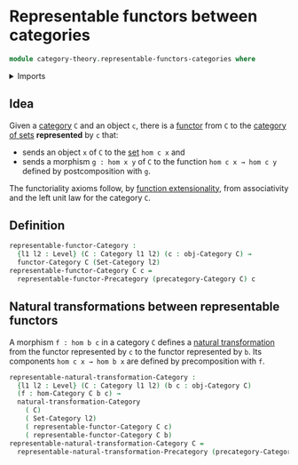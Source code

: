 # Representable functors between categories

```agda
module category-theory.representable-functors-categories where
```

<details><summary>Imports</summary>

```agda
open import category-theory.categories
open import category-theory.functors-categories
open import category-theory.natural-transformations-functors-categories
open import category-theory.representable-functors-precategories

open import foundation.category-of-sets
open import foundation.universe-levels
```

</details>

## Idea

Given a [category](category-theory.categories.md) `C` and an object `c`, there
is a [functor](category-theory.functors-categories.md) from `C` to the
[category of sets](foundation.category-of-sets.md) **represented** by `c` that:

- sends an object `x` of `C` to the [set](foundation-core.sets.md) `hom c x` and
- sends a morphism `g : hom x y` of `C` to the function `hom c x → hom c y`
  defined by postcomposition with `g`.

The functoriality axioms follow, by
[function extensionality](foundation.function-extensionality.md), from
associativity and the left unit law for the category `C`.

## Definition

```agda
representable-functor-Category :
  {l1 l2 : Level} (C : Category l1 l2) (c : obj-Category C) →
  functor-Category C (Set-Category l2)
representable-functor-Category C c =
  representable-functor-Precategory (precategory-Category C) c
```

## Natural transformations between representable functors

A morphism `f : hom b c` in a category `C` defines a
[natural transformation](category-theory.natural-transformations-functors-categories.md)
from the functor represented by `c` to the functor represented by `b`. Its
components `hom c x → hom b x` are defined by precomposition with `f`.

```agda
representable-natural-transformation-Category :
  {l1 l2 : Level} (C : Category l1 l2) (b c : obj-Category C)
  (f : hom-Category C b c) →
  natural-transformation-Category
    ( C)
    ( Set-Category l2)
    ( representable-functor-Category C c)
    ( representable-functor-Category C b)
representable-natural-transformation-Category C =
  representable-natural-transformation-Precategory (precategory-Category C)
```
